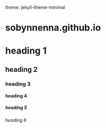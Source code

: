 theme: jekyll-theme-minimal
# sobynnenna.github.io
# heading 1
## heading 2
### heading 3
#### heading 4 
##### heading 5
###### heading 6
